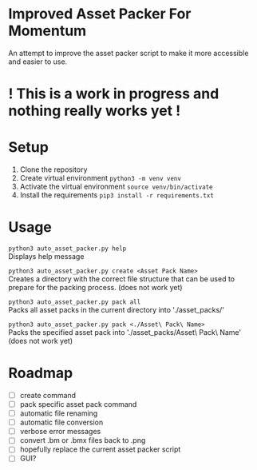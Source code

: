 # Improved Asset Packer For Momentum
 An attempt to improve the asset packer script to make it more accessible and easier to use.

# ! This is a work in progress and nothing really works yet !

# Setup

1. Clone the repository
2. Create virtual environment `python3 -m venv venv`
3. Activate the virtual environment `source venv/bin/activate`
4. Install the requirements `pip3 install -r requirements.txt`

# Usage

```python3 auto_asset_packer.py help```<br>
Displays help message

```python3 auto_asset_packer.py create <Asset Pack Name>```<br>
Creates a directory with the correct file structure that can be used to prepare for the packing process. (does not work yet)

```python3 auto_asset_packer.py pack all```<br>
Packs all asset packs in the current directory into './asset_packs/'

```python3 auto_asset_packer.py pack <./Asset\ Pack\ Name>```<br>
Packs the specified asset pack into './asset_packs/Asset\ Pack\ Name' (does not work yet)

# Roadmap
- [ ] create command
- [ ] pack specific asset pack command
- [ ] automatic file renaming
- [ ] automatic file conversion
- [ ] verbose error messages
- [ ] convert .bm or .bmx files back to .png
- [ ] hopefully replace the current asset packer script
- [ ] GUI?
